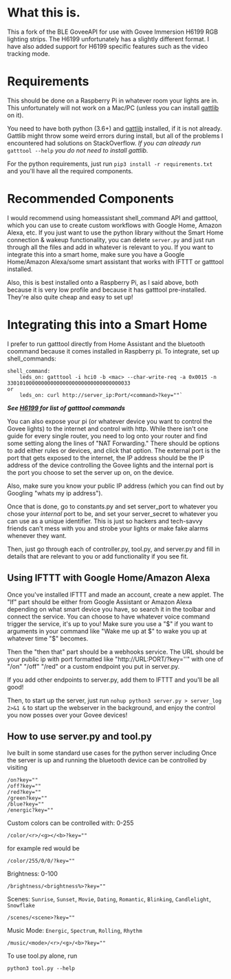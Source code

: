 # What this is.
This a fork of the BLE GoveeAPI for use with Govee Immersion H6199 RGB lighting strips. The H6199 unfortunately has a slightly different format.
I have also added support for H6199 specific features such as the video tracking mode.

# Requirements
This should be done on a Raspberry Pi in whatever room your lights are in. This unfortunately will not work on a Mac/PC (unless you can install [gattlib](https://github.com/labapart/gattlib) on it).

You need to have both python (3.6+) and [gattlib](https://github.com/labapart/gattlib) installed, if it is not already. Gattlib might throw some weird errors during install, but all of the problems I encountered had solutions on StackOverflow. *If you can already run* `gatttool --help` *you do not need to install gattlib.*

For the python requirements, just run
`pip3 install -r requirements.txt`
and you'll have all the required components.

# Recommended Components
I would recommend using homeassistant shell_command API and gatttool, which you can use to create custom workflows with Google Home, Amazon Alexa, etc. If you just want to use the python library without the Smart Home connection & wakeup functionality, you can delete `server.py` and just run through all the files and add in whatever is relevant to you. If you want to integrate this into a smart home, make sure you have a Google Home/Amazon Alexa/some smart assistant that works with IFTTT or gatttool installed.

Also, this is best installed onto a Raspberry Pi, as I said above, both because it is very low profile and because it has gatttool pre-installed. They're also quite cheap and easy to set up!

# Integrating this into a Smart Home
I prefer to run gatttool directly from Home Assistant and the bluetooth coommand because it comes installed in Raspberry pi.
To integrate, set up shell_commands:

    shell_command:
        leds_on: gatttool -i hci0 -b <mac> --char-write-req -a 0x0015 -n 3301010000000000000000000000000000000033
    or
        leds_on: curl http://server_ip:Port/<command>?key=""`

***See [H6199](https://github.com/Obi2000/Govee-H6199-Reverse-Engineering) for list of gatttool commands***

You can also expose your pi (or whatever device you want to control the Govee lights) to the internet and control with http. While there isn't one guide for every single router, you need to log onto your router and find some setting along the lines of "NAT Forwarding." There should be options to add either rules or devices, and click that option.
The external port is the port that gets exposed to the internet, the IP address should be the IP address of the device controlling the Govee lights and the internal port is the port you choose to set the server up on, on the device.

Also, make sure you know your public IP address (which you can find out by Googling "whats my ip address").

Once that is done, go to constants.py and set server_port to whatever you chose your *internal* port to be, and set your server_secret to whatever you can use as a unique identifier. This is just so hackers and tech-savvy friends can't mess with you and strobe your lights or make fake alarms whenever they want.

Then, just go through each of controller.py, tool.py, and server.py and fill in details that are relevant to you or add functionality if you see fit.

## Using IFTTT with Google Home/Amazon Alexa
Once you've installed IFTTT and made an account, create a new applet. The "If" part should be either from Google Assistant or Amazon Alexa depending on what smart device you have, so search it in the toolbar and connect the service. You can choose to have whatever voice command trigger the service, it's up to you! Make sure you use a "$" if you want to arguments in your command like "Wake me up at $" to wake you up at whatever time "$" becomes.

Then the "then that" part should be a webhooks service. The URL should be your public ip with port formatted like "http://URL:PORT/<command>?key=''" with one of "/on" "/off" "/red" or a custom endpoint you put in server.py.

If you add other endpoints to server.py, add them to IFTTT and you'll be all good!

Then, to start up the server, just run `nohup python3 server.py > server_log 2>&1 &` to start up the webserver in the background, and enjoy the control you now posses over your Govee devices!

## How to use server.py and tool.py
Ive built in some standard use cases for the python server including
Once the server is up and running the bluetooth device can be controlled by visiting 
    
    /on?key=""
    /off?key=""
    /red?key=""
    /green?key=""
    /blue?key=""
    /energic?key=""


Custom colors can be controlled with:  0-255
    
    /color/<r>/<g></<b>?key=""

for example red would be

    /color/255/0/0/?key=""

Brightness:  0-100

    /brightness/<brightness%>?key=""

Scenes:  `Sunrise`, `Sunset`, `Movie`, `Dating`, `Romantic`, `Blinking`, `Candlelight`, `Snowflake`
    
    /scenes/<scene>?key=""

Music Mode:  `Energic`, `Spectrum`, `Rolling`, `Rhythm`

    /music/<mode>/<r>/<g>/<b>?key=""

To use tool.py alone, run 
    
    python3 tool.py --help
